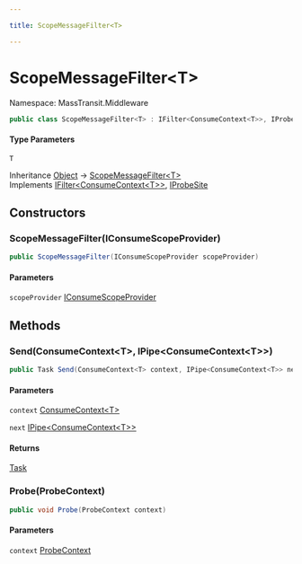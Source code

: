 ```yaml
---

title: ScopeMessageFilter<T>

---
```


# ScopeMessageFilter\<T\>

Namespace: MassTransit.Middleware

```csharp
public class ScopeMessageFilter<T> : IFilter<ConsumeContext<T>>, IProbeSite
```

#### Type Parameters

`T`<br/>

Inheritance [Object](https://learn.microsoft.com/en-us/dotnet/api/system.object) → [ScopeMessageFilter\<T\>](../masstransit-middleware/scopemessagefilter-1)<br/>
Implements [IFilter\<ConsumeContext\<T\>\>](../../masstransit-abstractions/masstransit/ifilter-1), [IProbeSite](../../masstransit-abstractions/masstransit/iprobesite)

## Constructors

### **ScopeMessageFilter(IConsumeScopeProvider)**

```csharp
public ScopeMessageFilter(IConsumeScopeProvider scopeProvider)
```

#### Parameters

`scopeProvider` [IConsumeScopeProvider](../masstransit-dependencyinjection/iconsumescopeprovider)<br/>

## Methods

### **Send(ConsumeContext\<T\>, IPipe\<ConsumeContext\<T\>\>)**

```csharp
public Task Send(ConsumeContext<T> context, IPipe<ConsumeContext<T>> next)
```

#### Parameters

`context` [ConsumeContext\<T\>](../../masstransit-abstractions/masstransit/consumecontext-1)<br/>

`next` [IPipe\<ConsumeContext\<T\>\>](../../masstransit-abstractions/masstransit/ipipe-1)<br/>

#### Returns

[Task](https://learn.microsoft.com/en-us/dotnet/api/system.threading.tasks.task)<br/>

### **Probe(ProbeContext)**

```csharp
public void Probe(ProbeContext context)
```

#### Parameters

`context` [ProbeContext](../../masstransit-abstractions/masstransit/probecontext)<br/>

